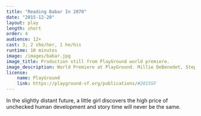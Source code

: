 ```yaml
---
title: "Reading Babar In 2070"
date: "2015-12-20"
layout: play
length: short
order: 4
audience: 12+
cast: 3; 2 she/her, 1 he/his
runtime: 10 minutes
image: /images/babar.jpg
image_title: Production still from PlayGround world premiere.
image_description: World Premiere at PlayGround. Millie DeBenedet, Stephanie Prentice and Michael Barrett Austin
license:
    name: PlayGround
    link: https://playground-sf.org/publications/#2015SF
---
```


In the slightly distant future, a little girl discovers the high price of unchecked human development and story time will never be the same.
